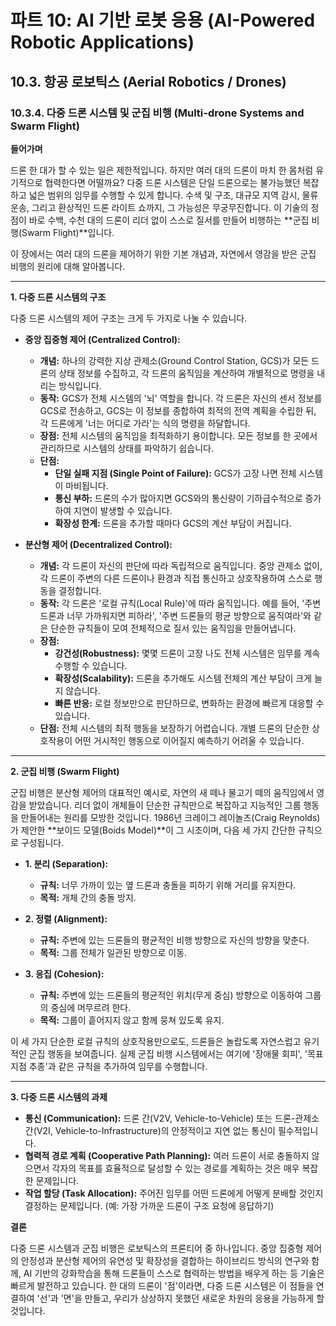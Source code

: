 # 파트 10: AI 기반 로봇 응용 (AI-Powered Robotic Applications)

## 10.3. 항공 로보틱스 (Aerial Robotics / Drones)

### 10.3.4. 다중 드론 시스템 및 군집 비행 (Multi-drone Systems and Swarm Flight)

**들어가며**

드론 한 대가 할 수 있는 일은 제한적입니다. 하지만 여러 대의 드론이 마치 한 몸처럼 유기적으로 협력한다면 어떨까요? 다중 드론 시스템은 단일 드론으로는 불가능했던 복잡하고 넓은 범위의 임무를 수행할 수 있게 합니다. 수색 및 구조, 대규모 지역 감시, 물류 운송, 그리고 환상적인 드론 라이트 쇼까지, 그 가능성은 무궁무진합니다. 이 기술의 정점이 바로 수백, 수천 대의 드론이 리더 없이 스스로 질서를 만들어 비행하는 **군집 비행(Swarm Flight)**입니다.

이 장에서는 여러 대의 드론을 제어하기 위한 기본 개념과, 자연에서 영감을 받은 군집 비행의 원리에 대해 알아봅니다.

---

**1. 다중 드론 시스템의 구조**

다중 드론 시스템의 제어 구조는 크게 두 가지로 나눌 수 있습니다.

- **중앙 집중형 제어 (Centralized Control):**
  - **개념:** 하나의 강력한 지상 관제소(Ground Control Station, GCS)가 모든 드론의 상태 정보를 수집하고, 각 드론의 움직임을 계산하여 개별적으로 명령을 내리는 방식입니다.
  - **동작:** GCS가 전체 시스템의 '뇌' 역할을 합니다. 각 드론은 자신의 센서 정보를 GCS로 전송하고, GCS는 이 정보를 종합하여 최적의 전역 계획을 수립한 뒤, 각 드론에게 '너는 어디로 가라'는 식의 명령을 하달합니다.
  - **장점:** 전체 시스템의 움직임을 최적화하기 용이합니다. 모든 정보를 한 곳에서 관리하므로 시스템의 상태를 파악하기 쉽습니다.
  - **단점:**
    - **단일 실패 지점 (Single Point of Failure):** GCS가 고장 나면 전체 시스템이 마비됩니다.
    - **통신 부하:** 드론의 수가 많아지면 GCS와의 통신량이 기하급수적으로 증가하여 지연이 발생할 수 있습니다.
    - **확장성 한계:** 드론을 추가할 때마다 GCS의 계산 부담이 커집니다.

- **분산형 제어 (Decentralized Control):**
  - **개념:** 각 드론이 자신의 판단에 따라 독립적으로 움직입니다. 중앙 관제소 없이, 각 드론이 주변의 다른 드론이나 환경과 직접 통신하고 상호작용하여 스스로 행동을 결정합니다.
  - **동작:** 각 드론은 '로컬 규칙(Local Rule)'에 따라 움직입니다. 예를 들어, '주변 드론과 너무 가까워지면 피하라', '주변 드론들의 평균 방향으로 움직여라'와 같은 단순한 규칙들이 모여 전체적으로 질서 있는 움직임을 만들어냅니다.
  - **장점:**
    - **강건성(Robustness):** 몇몇 드론이 고장 나도 전체 시스템은 임무를 계속 수행할 수 있습니다.
    - **확장성(Scalability):** 드론을 추가해도 시스템 전체의 계산 부담이 크게 늘지 않습니다.
    - **빠른 반응:** 로컬 정보만으로 판단하므로, 변화하는 환경에 빠르게 대응할 수 있습니다.
  - **단점:** 전체 시스템의 최적 행동을 보장하기 어렵습니다. 개별 드론의 단순한 상호작용이 어떤 거시적인 행동으로 이어질지 예측하기 어려울 수 있습니다.

---

**2. 군집 비행 (Swarm Flight)**

군집 비행은 분산형 제어의 대표적인 예시로, 자연의 새 떼나 물고기 떼의 움직임에서 영감을 받았습니다. 리더 없이 개체들이 단순한 규칙만으로 복잡하고 지능적인 그룹 행동을 만들어내는 원리를 모방한 것입니다. 1986년 크레이그 레이놀즈(Craig Reynolds)가 제안한 **보이드 모델(Boids Model)**이 그 시초이며, 다음 세 가지 간단한 규칙으로 구성됩니다.

- **1. 분리 (Separation):**
  - **규칙:** 너무 가까이 있는 옆 드론과 충돌을 피하기 위해 거리를 유지한다.
  - **목적:** 개체 간의 충돌 방지.

- **2. 정렬 (Alignment):**
  - **규칙:** 주변에 있는 드론들의 평균적인 비행 방향으로 자신의 방향을 맞춘다.
  - **목적:** 그룹 전체가 일관된 방향으로 이동.

- **3. 응집 (Cohesion):**
  - **규칙:** 주변에 있는 드론들의 평균적인 위치(무게 중심) 방향으로 이동하여 그룹의 중심에 머무르려 한다.
  - **목적:** 그룹이 흩어지지 않고 함께 뭉쳐 있도록 유지.

이 세 가지 단순한 로컬 규칙의 상호작용만으로도, 드론들은 놀랍도록 자연스럽고 유기적인 군집 행동을 보여줍니다. 실제 군집 비행 시스템에서는 여기에 '장애물 회피', '목표 지점 추종'과 같은 규칙을 추가하여 임무를 수행합니다.

---

**3. 다중 드론 시스템의 과제**

- **통신 (Communication):** 드론 간(V2V, Vehicle-to-Vehicle) 또는 드론-관제소 간(V2I, Vehicle-to-Infrastructure)의 안정적이고 지연 없는 통신이 필수적입니다.
- **협력적 경로 계획 (Cooperative Path Planning):** 여러 드론이 서로 충돌하지 않으면서 각자의 목표를 효율적으로 달성할 수 있는 경로를 계획하는 것은 매우 복잡한 문제입니다.
- **작업 할당 (Task Allocation):** 주어진 임무를 어떤 드론에게 어떻게 분배할 것인지 결정하는 문제입니다. (예: 가장 가까운 드론이 구조 요청에 응답하기)

**결론**

다중 드론 시스템과 군집 비행은 로보틱스의 프론티어 중 하나입니다. 중앙 집중형 제어의 안정성과 분산형 제어의 유연성 및 확장성을 결합하는 하이브리드 방식의 연구와 함께, AI 기반의 강화학습을 통해 드론들이 스스로 협력하는 방법을 배우게 하는 등 기술은 빠르게 발전하고 있습니다. 한 대의 드론이 '점'이라면, 다중 드론 시스템은 이 점들을 연결하여 '선'과 '면'을 만들고, 우리가 상상하지 못했던 새로운 차원의 응용을 가능하게 할 것입니다.
